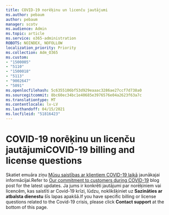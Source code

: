 ```yaml
---
title: COVID-19 norēķinu un licenču jautājumi
ms.author: pebaum
author: pebaum
manager: scotv
ms.audience: Admin
ms.topic: article
ms.service: o365-administration
ROBOTS: NOINDEX, NOFOLLOW
localization_priority: Priority
ms.collection: Adm_O365
ms.custom:
- "1500005"
- "5110"
- "1500018"
- "5113"
- "9002647"
- "5091"
ms.openlocfilehash: 5c6355106bf53d929eaaac3286ae27ccf7d738a0
ms.sourcegitcommit: 8bc60ec34bc1e40685e3976576e04a2623f63a7c
ms.translationtype: MT
ms.contentlocale: lv-LV
ms.lasthandoff: 04/15/2021
ms.locfileid: "51816423"
---
```

# <a name="covid-19-billing-and-license-questions"></a><span data-ttu-id="344a1-102">COVID-19 norēķinu un licenču jautājumi</span><span class="sxs-lookup"><span data-stu-id="344a1-102">COVID-19 billing and license questions</span></span>

<span data-ttu-id="344a1-103">Skatiet emuāra ziņu [Mūsu saistības ar klientiem COVID-19 laikā](https://www.microsoft.com/microsoft-365/blog/2020/03/05/our-commitment-to-customers-during-covid-19/) jaunākajai informācijai.</span><span class="sxs-lookup"><span data-stu-id="344a1-103">Refer to [Our commitment to customers during COVID-19](https://www.microsoft.com/microsoft-365/blog/2020/03/05/our-commitment-to-customers-during-covid-19/) blog post for the latest updates.</span></span>  <span data-ttu-id="344a1-104">Ja jums ir konkrēti jautājumi par norēķiniem vai licencēm, kas saistīti ar Covid-19 krīzi, lūdzu, noklikšķiniet uz **Sazināties ar atbalsta dienestu** šīs lapas apakšā.</span><span class="sxs-lookup"><span data-stu-id="344a1-104">If you have specific billing or license questions related to the Covid-19 crisis, please click **Contact support** at the bottom of this page.</span></span>
